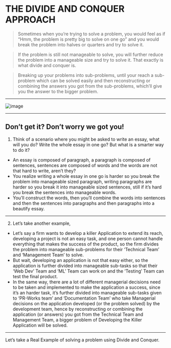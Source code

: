 # THE DIVIDE AND CONQUER APPROACH

> Sometimes when you’re trying to solve a problem, you would feel as if “Hmm, the problem is pretty big to solve on one go” and you would break the problem into halves or quarters and try to solve it. 

> If the problem is still not manageable to solve, you will further reduce the problem into a manageable size and try to solve it. That exactly is what divide and conquer is. 

> Breaking up your problems into sub-problems, until your reach a sub-problem which can be solved easily and then reconstructing or combining the answers you got from the sub-problems, which’ll give you the answer to the bigger problem.

<hr>

![image](https://user-images.githubusercontent.com/77975418/135478441-f48bd76e-3666-4ae3-a8cb-ac531cd29279.png)

<hr>
  
  
<h2> Don’t get it? Don’t worry we got you!</h2>
  
  
1. Think of a scenario where you might be asked to write an essay, what will you do? Write the whole essay in one go?  But what is a smarter way to do it? 

- An essay is composed of paragraph, a paragraph is composed of sentences, sentences are composed of words and the words are not that hard to write, aren’t they?
- You realize writing a whole essay in one go is harder so you break the problem into manageable sized paragraph, writing paragraphs are harder so you break it into manageable sized sentences, still if it’s hard you break the sentences into manageable words. 
- You’ll construct the words, then you’ll combine the words into sentences and then the sentences into paragraphs and then paragraphs into a beautify essay.

<hr>

2. Let’s take another example, 
- Let’s say a firm wants to develop a killer Application to extend its reach, developing a project is not an easy task, and one person cannot handle everything that makes the success of the product, so the firm divides the problem into manageable sub-problems for their ‘Technical Team’ and ‘Management Team’ to solve. 
- But wait, developing an application is not that easy either, so the application is further divided into manageable sub-tasks so that their ‘Web Dev’ Team and ‘ML’ Team can work on and the ‘Testing’ Team can test the final product.  
- In the same way, there are a lot of different managerial decisions need to be taken and implemented to make the application a success, since it’s an harder task, it’s further divided into manageable sub-tasks given to ‘PR-Works team’ and ‘Documentation Team’ who take Managerial decisions on the application developed (or the problem solved) by the development team, hence by reconstructing or combining the application (or answers) you got from the Technical Team and Management Team, a bigger problem of Developing the Killer Application will be solved.

<hr>




Let’s take a Real Example of solving a problem using Divide and Conquer.
